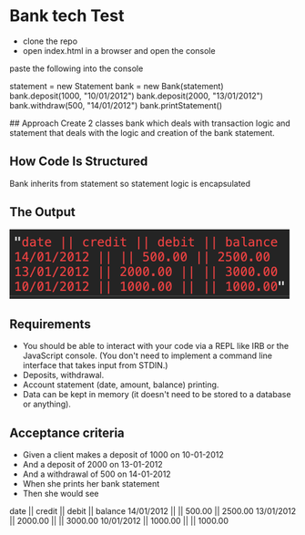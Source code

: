# Bank tech Test

  - clone the repo
  - open index.html in a browser and open the console


  paste the following into the console

  statement = new Statement 
  bank = new Bank(statement)
  bank.deposit(1000, "10/01/2012")
  bank.deposit(2000, "13/01/2012")
  bank.withdraw(500, "14/01/2012")
  bank.printStatement()

## Approach
  Create 2 classes bank which deals with transaction logic and statement  that deals with the logic and creation of the bank statement. 

## How Code Is Structured

  Bank inherits from statement so statement logic is encapsulated

## The Output

![image](./output.png)

## Requirements

  - You should be able to interact with your code via a REPL like IRB or the JavaScript console. (You don't need to implement a command line interface that takes input from STDIN.)
  - Deposits, withdrawal.
  - Account statement (date, amount, balance) printing.
  - Data can be kept in memory (it doesn't need to be stored to a database or anything).

## Acceptance criteria

  - Given a client makes a deposit of 1000 on 10-01-2012
  - And a deposit of 2000 on 13-01-2012
  - And a withdrawal of 500 on 14-01-2012
  - When she prints her bank statement
  - Then she would see

date || credit || debit || balance
14/01/2012 || || 500.00 || 2500.00
13/01/2012 || 2000.00 || || 3000.00
10/01/2012 || 1000.00 || || 1000.00
